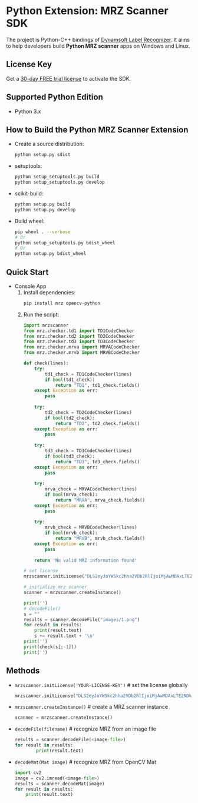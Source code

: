 # Python Extension: MRZ Scanner SDK 
The project is Python-C++ bindings of [Dynamsoft Label Recognizer](https://www.dynamsoft.com/label-recognition/overview/). It aims to help developers build **Python MRZ scanner** apps on Windows and Linux.

## License Key
Get a [30-day FREE trial license](https://www.dynamsoft.com/customer/license/trialLicense/?product=dlr) to activate the SDK.


## Supported Python Edition
* Python 3.x


## How to Build the Python MRZ Scanner Extension
- Create a source distribution:
    
    ```bash
    python setup.py sdist
    ```

- setuptools:
    
    ```bash
    python setup_setuptools.py build
    python setup_setuptools.py develop 
    ```

- scikit-build:
    
    ```bash
    python setup.py build
    python setup.py develop 
    ```
- Build wheel:
    
    ```bash
    pip wheel . --verbose
    # Or
    python setup_setuptools.py bdist_wheel
    # Or
    python setup.py bdist_wheel
    ```


## Quick Start
- Console App
    1. Install dependencies:
        ```bash
        pip install mrz opencv-python
        ```
    2. Run the script:
        ```python
        import mrzscanner
        from mrz.checker.td1 import TD1CodeChecker
        from mrz.checker.td2 import TD2CodeChecker
        from mrz.checker.td3 import TD3CodeChecker
        from mrz.checker.mrva import MRVACodeChecker
        from mrz.checker.mrvb import MRVBCodeChecker

        def check(lines):
            try:
                td1_check = TD1CodeChecker(lines)
                if bool(td1_check):
                    return "TD1", td1_check.fields()
            except Exception as err:
                pass
            
            try:
                td2_check = TD2CodeChecker(lines)
                if bool(td2_check):
                    return "TD2", td2_check.fields()
            except Exception as err:
                pass
            
            try:
                td3_check = TD3CodeChecker(lines)
                if bool(td3_check):
                    return "TD3", td3_check.fields()
            except Exception as err:
                pass
            
            try:
                mrva_check = MRVACodeChecker(lines)
                if bool(mrva_check):
                    return "MRVA", mrva_check.fields()
            except Exception as err:
                pass
            
            try:
                mrvb_check = MRVBCodeChecker(lines)
                if bool(mrvb_check):
                    return "MRVB", mrvb_check.fields()
            except Exception as err:
                pass
            
            return 'No valid MRZ information found'

        # set license
        mrzscanner.initLicense("DLS2eyJoYW5kc2hha2VDb2RlIjoiMjAwMDAxLTE2NDk4Mjk3OTI2MzUiLCJvcmdhbml6YXRpb25JRCI6IjIwMDAwMSIsInNlc3Npb25QYXNzd29yZCI6IndTcGR6Vm05WDJrcEQ5YUoifQ==")

        # initialize mrz scanner
        scanner = mrzscanner.createInstance()

        print('')
        # decodeFile()
        s = ""
        results = scanner.decodeFile("images/1.png")
        for result in results:
            print(result.text)
            s += result.text + '\n'
        print('')
        print(check(s[:-1]))
        print('')
        ```


## Methods
- `mrzscanner.initLicense('YOUR-LICENSE-KEY')` # set the license globally
    
    ```python
    mrzscanner.initLicense("DLS2eyJoYW5kc2hha2VDb2RlIjoiMjAwMDAxLTE2NDk4Mjk3OTI2MzUiLCJvcmdhbml6YXRpb25JRCI6IjIwMDAwMSIsInNlc3Npb25QYXNzd29yZCI6IndTcGR6Vm05WDJrcEQ5YUoifQ==")
    ```

- `mrzscanner.createInstance()` # create a MRZ scanner instance
    
    ```python
    scanner = mrzscanner.createInstance()
    ```
- `decodeFile(filename)` # recognize MRZ from an image file

    ```python
    results = scanner.decodeFile(<image-file>)
    for result in results:
            print(result.text)
    ```
- `decodeMat(Mat image)` # recognize MRZ from OpenCV Mat
    ```python
    import cv2
    image = cv2.imread(<image-file>)
    results = scanner.decodeMat(image)
    for result in results:
        print(result.text)
    ```
